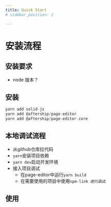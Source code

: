```yaml
---
title: Quick Start
# sidebar_position: 2

---
```



# 安装流程

## 安装要求
* node 版本？

## 安装

```javascript
yarn add solid-js
yarn add @aftership/page-editor
yarn add @aftership/page-editor-core
```
## 本地调试流程
* 从github仓库拉代码
* `yarn`安装项目依赖
* `yarn dev`启动开发环境
* 接入项目调试
    * 在page-editor中运行`yarn build`
    * 在需要使用的项目中使用`npm-link 进行调试`
## 使用


